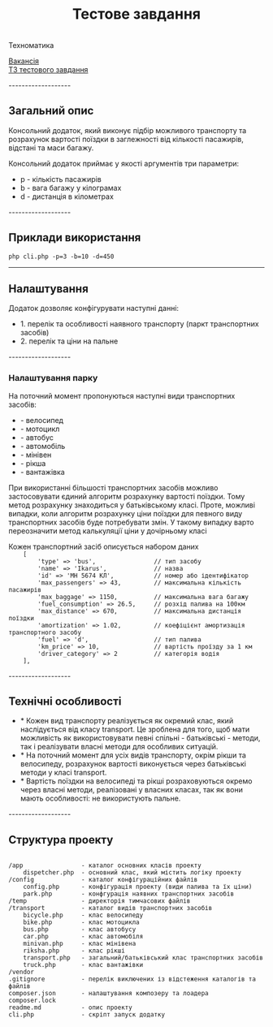 <p align="center">
    <h1 align="center">Тестове завдання</h1>
    <br>
    Техноматика
</p>

<p>
    <a href="https://www.work.ua/jobs/5716655/">Вакансія</a>
    <br>
    <a href="https://docs.google.com/document/d/17mLfIEUpDLMyry4bu4JTJuzkp1VOTWC-k8dx9BEqRxg/edit#heading=h.oymnw3nlvwib">ТЗ тестового завдання</a>
</p>
-------------------

<p><h2>Загальний опис</h2></p>
<p>Консольний додаток, який виконує підбір можливого транспорту та розрахунок вартості поїздки в заглежності від кількості пасажирів, відстані та маси багажу.</p>
<p>Консольний додаток приймає у якості аргументів три параметри:
<ul>
<li>p - кількість пасажирів</li>
<li>b - вага багажу у кілограмах</li>
<li>d - дистанція в кілометрах</li>
</ul></p>
-------------------

<p><h2>Приклади використання </h2></p>

```
php cli.php -p=3 -b=10 -d=450
```
-------------------

<p><h2>Налаштування</h2></p>
<p>
Додаток дозволяє конфігурувати наступні данні:
<ul>
<li>1. перелік та особливості наявного транспорту (паркт транспортних засобів)</li>
<li>2. перелік та ціни на пальне</li>
</ul></p>
-------------------

<p><h3>Налаштування парку</h3></p>
<p>
На поточний момент пропонуються наступні види транспортних засобів:
<ul>
<li>- велосипед</li>
<li>- мотоцикл</li>
<li>- автобус</li>
<li>- автомобіль</li>
<li>- мінівен</li>
<li>- рікша</li>
<li>- вантажівка</li>
</ul></p>
<p>При використанні більшості транспортних засобів можливо застосовувати єдиний 
алгоритм розрахунку вартості поїздки. Тому метод розрахунку знаходиться у батьківському класі.
Проте, можливі випадки, коли алгоритм розрахунку ціни поїздки для певного виду 
транспортних засобів буде потребувати змін. У такому випадку варто переозначити 
метод калькуляції ціни у дочірньому класі</p>

<p>
Кожен транспортний засіб описується набором даних
<code>
    [
        'type' => 'bus',                // тип засобу
        'name' => 'Ikarus',             // назва 
        'id' => 'МН 5674 КЛ',           // номер або ідентифікатор 
        'max_passengers' => 43,         // максимальна кількість пасажирів
        'max_baggage' => 1150,          // максимальна вага багажу
        'fuel_consumption' => 26.5,     // розхід палива на 100км
        'max_distance' => 670,          // максимальна дистанція поїздки
        'amortization' => 1.02,         // коефіцієнт амортизація транспортного засобу
        'fuel' => 'd',                  // тип палива
        'km_price' => 10,               // вартість проїзду за 1 км
        'driver_category' => 2          // категорія водія
    ],
</code>
</p>
-------------------

<p><h2>Технічні особливості</h2></p>
<p><ul>
<li>* Кожен вид транспорту реалізується як окремий клас, який наслідується від класу transport. Це зроблена для того, щоб мати можливість як використовувати певні спільні - батьківські - методи, так і реалізувати власні методи для особливих ситуацій.</li>
<li>* На поточний момент для усіх видів транспорту, окрім рікши та велосипеду, розрахунок вартості виконується через батьківські методи у класі transport.</li>
<li>* Вартість поїздки на велосипеді та рікші розраховуються окремо через власні методи, реалізовані у власних класах, так як вони мають особливості: не використують пальне.</li>
</ul>
</p>
-------------------
<p><h2>Структура проекту</h2></p>
<p>
<code>
/app                - каталог основних класів проекту
    dispetcher.php  - основний клас, який містить логіку проекту
/config             - каталог конфігураційних файлів
    config.php      - конфігурація проекту (види палива та їх ціни)
    park.php        - конфгурація наявних транспортних засобів
/temp               - директорія тимчасових файлів
/transport          - каталог видів транспортних засобів
    bicycle.php     - клас велосипеду
    bike.php        - клас мотоцикла
    bus.php         - клас автобусу
    car.php         - клас автомобіля
    minivan.php     - клас мінівена
    riksha.php      - клас рікші
    transport.php   - загальний/батьківський клас транспортних засобів
    truck.php       - клас вантажівки
/vendor             
.gitignore          - перелік виключених із відстеження каталогів та файлів
composer.json       - налаштування композеру та лоадера
composer.lock
readme.md           - опис проекту
cli.php             - скріпт запуск додатку
</code>
</p>
